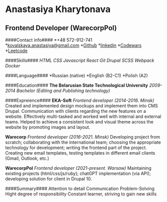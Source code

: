 # Anastasiya Kharytonava

## Frontend Developer (WarecorpPol)

####Contact info####
  *+48 572-912-741
  *kovalskaya.anastasiya@gmail.com
  *[Github](https://github.com/Anastasiya2310)
  *[linkedin](https://www.linkedin.com/in/anastasiya-kharitonova/)
  *[Codewars](https://www.codewars.com/users/Anastasiya.2310) \
  *[Leetcode](https://leetcode.com/user8779BK/)

####Skills####
  *HTML* *CSS* *Javascript* *React* *Git* *Drupal* *SCSS* *Webpack* *Docker*

####Language####
  *Russian (native)
  *English (B2-C1)
  *Polish (A2)

####Education####
  **The Belarusian State Technological University** _2009-2014_
  *Bachelor (Editing and Publishing technology)*

####Expreience####
  **EKA-Soft** _Frontend developer (2014-2016. Minsk)_
  Created and implemented design mockups and implement them into CMS Drupal.
  Communication with clients regarding the new features on a website.
  Effectively multi-tasked and worked well with internal and external teams.
  Helped to achieve a consistent look and visual theme across the website by promoting images and layout.

  **Warecorp** _Frontend developer (2016-2021. Minsk)_
  Developing project from scratch; collaborating with the international team; choosing the appropriate technology for development; writing the frontend part of the project. 
  Creating new email templates, testing templates in different email clients (Gmail, Outlook, etc.)

  **WarecorpPol** _Frontend developer (2021-present. Warsaw)_
  Maintaining existing projects (html/css/js/ruby); chatGPT implementation (via API); developing solution for client in Drupal 10.

####Summary####
  Attention to detail
  Communication
  Problem-Solving
  Hight degree of responsibility
  Constant learner, striving to gain new skills

